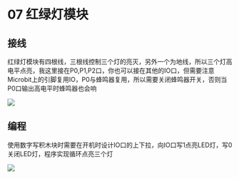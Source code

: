 # 07 红绿灯模块

## 接线

红绿灯模块有四根线，三根线控制三个灯的亮灭，另外一个为地线，所以三个灯高电平点亮，我这里接在P0,P1,P2口，你也可以接在其他的IO口，但需要注意Microbit上的引脚复用IO，P0与蜂鸣器复用，所以需要关闭蜂鸣器开关，否则当P0口输出高电平时蜂鸣器也会响

![](https://s2.ax1x.com/2019/09/02/nC8h9J.jpg)

## 编程

使用数字写积木块时需要在开机时设计IO口的上下拉，向IO口写1点亮LED灯，写0关闭LED灯，程序实现循环点亮三个灯

![](https://s2.ax1x.com/2019/09/02/nC8439.jpg)

